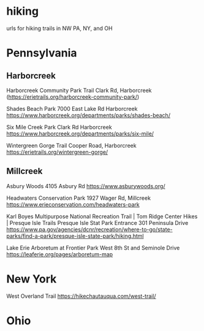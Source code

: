 # hiking
urls for hiking trails in NW PA, NY, and OH

# Pennsylvania
 
## Harborcreek

Harborcreek Community Park Trail
Clark Rd, Harborcreek
(https://erietrails.org/harborcreek-community-park/)

Shades Beach Park
7000 East Lake Rd
Harborcreek
https://www.harborcreek.org/departments/parks/shades-beach/

Six Mile Creek Park
Clark Rd
Harborcreek
https://www.harborcreek.org/departments/parks/six-mile/

Wintergreen Gorge Trail
Cooper Road, Harborcreek
https://erietrails.org/wintergreen-gorge/

## Millcreek

Asbury Woods
4105 Asbury Rd
https://www.asburywoods.org/

Headwaters Conservation Park
1927 Wager Rd, Millcreek
https://www.erieconservation.com/headwaters-park

Karl Boyes Multipurpose National Recreation Trail | Tom Ridge Center Hikes | Presque Isle Trails
Presque Isle Stat Park Entrance
301 Peninsula Drive
https://www.pa.gov/agencies/dcnr/recreation/where-to-go/state-parks/find-a-park/presque-isle-state-park/hiking.html

Lake Erie Arboretum at Frontier Park
West 8th St and Seminole Drive
https://leaferie.org/pages/arboretum-map

# New York

West Overland Trail
https://hikechautauqua.com/west-trail/

# Ohio



